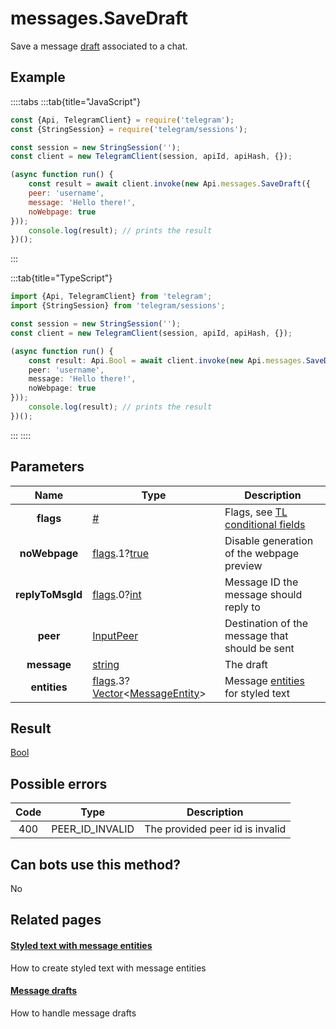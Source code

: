 # messages.SaveDraft

Save a message [draft](https://core.telegram.org/api/drafts) associated to a chat.



## Example

::::tabs
:::tab{title="JavaScript"}
```js
const {Api, TelegramClient} = require('telegram');
const {StringSession} = require('telegram/sessions');

const session = new StringSession('');
const client = new TelegramClient(session, apiId, apiHash, {});

(async function run() {
    const result = await client.invoke(new Api.messages.SaveDraft({
    peer: 'username',
    message: 'Hello there!',
    noWebpage: true
}));
    console.log(result); // prints the result
})();
```
:::

:::tab{title="TypeScript"}
```ts
import {Api, TelegramClient} from 'telegram';
import {StringSession} from 'telegram/sessions';

const session = new StringSession('');
const client = new TelegramClient(session, apiId, apiHash, {});

(async function run() {
    const result: Api.Bool = await client.invoke(new Api.messages.SaveDraft({
    peer: 'username',
    message: 'Hello there!',
    noWebpage: true
}));
    console.log(result); // prints the result
})();
```
:::
::::



## Parameters

| Name | Type | Description |
| :--: | ---- | ----------- |
| **flags** | [#](https://core.telegram.org/type/%23) | Flags, see [TL conditional fields](https://core.telegram.org/mtproto/TL-combinators#conditional-fields) 
| **noWebpage** | [flags](https://core.telegram.org/mtproto/TL-combinators#conditional-fields).1?[true](https://core.telegram.org/constructor/true) | Disable generation of the webpage preview 
| **replyToMsgId** | [flags](https://core.telegram.org/mtproto/TL-combinators#conditional-fields).0?[int](https://core.telegram.org/type/int) | Message ID the message should reply to 
| **peer** | [InputPeer](https://core.telegram.org/type/InputPeer) | Destination of the message that should be sent 
| **message** | [string](https://core.telegram.org/type/string) | The draft 
| **entities** | [flags](https://core.telegram.org/mtproto/TL-combinators#conditional-fields).3?[Vector](https://core.telegram.org/type/Vector%20t)<[MessageEntity](https://core.telegram.org/type/MessageEntity)> | Message [entities](https://core.telegram.org/api/entities) for styled text 


## Result

[Bool](https://core.telegram.org/type/Bool)



## Possible errors

| Code | Type | Description |
| :--: | ---- | ----------- |
| 400 | PEER\_ID\_INVALID | The provided peer id is invalid 


## Can bots use this method?

No

## Related pages

#### [Styled text with message entities](https://core.telegram.org/api/entities)

How to create styled text with message entities



#### [Message drafts](https://core.telegram.org/api/drafts)

How to handle message drafts




